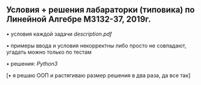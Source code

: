 
## Условия + решения лабараторки (типовика) по Линейной Алгебре M3132-37, 2019г.

• условия каждой задачи *description.pdf*

• примеры ввода и условия некорректны либо просто не совпадают, угадать можно только по тестам

• решения: *Python3*

[• я решаю ООП и растягиваю размер решения в два раза, да все так]
